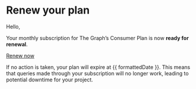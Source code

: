 # Renew your plan

Hello,

Your monthly subscription for The Graph’s Consumer Plan is now **ready for renewal**.

<a email-cta href="https://thegraph.com/billing/?show=renew">Renew now</a>

If no action is taken, your plan will expire at {{ formattedDate }}. This means that queries made through your subscription will no longer work, leading to potential downtime for your project.

<subscriptions-footer />
